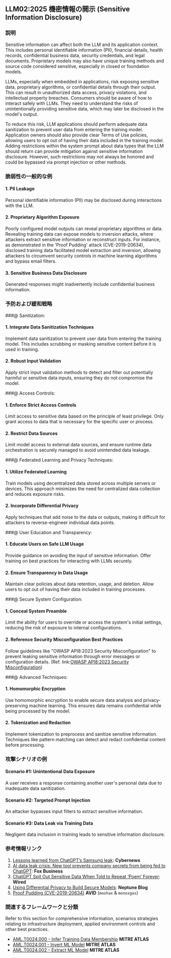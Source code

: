 ## LLM02:2025 機密情報の開示 (Sensitive Information Disclosure)

### 説明

Sensitive information can affect both the LLM and its application context. This includes personal identifiable information (PII), financial details, health records, confidential business data, security credentials, and legal documents. Proprietary models may also have unique training methods and source code considered sensitive, especially in closed or foundation models.

LLMs, especially when embedded in applications, risk exposing sensitive data, proprietary algorithms, or confidential details through their output. This can result in unauthorized data access, privacy violations, and intellectual property breaches. Consumers should be aware of how to interact safely with LLMs. They need to understand the risks of unintentionally providing sensitive data, which may later be disclosed in the model's output.

To reduce this risk, LLM applications should perform adequate data sanitization to prevent user data from entering the training model. Application owners should also provide clear Terms of Use policies, allowing users to opt out of having their data included in the training model. Adding restrictions within the system prompt about data types that the LLM should return can provide mitigation against sensitive information disclosure. However, such restrictions may not always be honored and could be bypassed via prompt injection or other methods.

### 脆弱性の一般的な例

#### 1. PII Leakage
  Personal identifiable information (PII) may be disclosed during interactions with the LLM.
#### 2. Proprietary Algorithm Exposure
  Poorly configured model outputs can reveal proprietary algorithms or data. Revealing training data can expose models to inversion attacks, where attackers extract sensitive information or reconstruct inputs. For instance, as demonstrated in the 'Proof Pudding' attack (CVE-2019-20634), disclosed training data facilitated model extraction and inversion, allowing attackers to circumvent security controls in machine learning algorithms and bypass email filters.
#### 3. Sensitive Business Data Disclosure
  Generated responses might inadvertently include confidential business information.

### 予防および緩和戦略

###@ Sanitization:

#### 1. Integrate Data Sanitization Techniques
  Implement data sanitization to prevent user data from entering the training model. This includes scrubbing or masking sensitive content before it is used in training.
#### 2. Robust Input Validation
  Apply strict input validation methods to detect and filter out potentially harmful or sensitive data inputs, ensuring they do not compromise the model.

###@ Access Controls:

#### 1. Enforce Strict Access Controls
  Limit access to sensitive data based on the principle of least privilege. Only grant access to data that is necessary for the specific user or process.
#### 2. Restrict Data Sources
  Limit model access to external data sources, and ensure runtime data orchestration is securely managed to avoid unintended data leakage.

###@ Federated Learning and Privacy Techniques:

#### 1. Utilize Federated Learning
  Train models using decentralized data stored across multiple servers or devices. This approach minimizes the need for centralized data collection and reduces exposure risks.
#### 2. Incorporate Differential Privacy
  Apply techniques that add noise to the data or outputs, making it difficult for attackers to reverse-engineer individual data points.

###@ User Education and Transparency:

#### 1. Educate Users on Safe LLM Usage
  Provide guidance on avoiding the input of sensitive information. Offer training on best practices for interacting with LLMs securely.
#### 2. Ensure Transparency in Data Usage
  Maintain clear policies about data retention, usage, and deletion. Allow users to opt out of having their data included in training processes.

###@ Secure System Configuration:

#### 1. Conceal System Preamble
  Limit the ability for users to override or access the system's initial settings, reducing the risk of exposure to internal configurations.
#### 2. Reference Security Misconfiguration Best Practices
  Follow guidelines like "OWASP API8:2023 Security Misconfiguration" to prevent leaking sensitive information through error messages or configuration details.
  (Ref. link:[OWASP API8:2023 Security Misconfiguration](https://owasp.org/API-Security/editions/2023/en/0xa8-security-misconfiguration/))

###@ Advanced Techniques:

#### 1. Homomorphic Encryption
  Use homomorphic encryption to enable secure data analysis and privacy-preserving machine learning. This ensures data remains confidential while being processed by the model.
#### 2. Tokenization and Redaction
  Implement tokenization to preprocess and sanitize sensitive information. Techniques like pattern matching can detect and redact confidential content before processing.

### 攻撃シナリオの例

#### Scenario #1: Unintentional Data Exposure
  A user receives a response containing another user's personal data due to inadequate data sanitization.
#### Scenario #2: Targeted Prompt Injection
  An attacker bypasses input filters to extract sensitive information.
#### Scenario #3: Data Leak via Training Data
  Negligent data inclusion in training leads to sensitive information disclosure.

### 参考情報リンク

1. [Lessons learned from ChatGPT’s Samsung leak](https://cybernews.com/security/chatgpt-samsung-leak-explained-lessons/): **Cybernews**
2. [AI data leak crisis: New tool prevents company secrets from being fed to ChatGPT](https://www.foxbusiness.com/politics/ai-data-leak-crisis-prevent-company-secrets-chatgpt): **Fox Business**
3. [ChatGPT Spit Out Sensitive Data When Told to Repeat ‘Poem’ Forever](https://www.wired.com/story/chatgpt-poem-forever-security-roundup/): **Wired**
4. [Using Differential Privacy to Build Secure Models](https://neptune.ai/blog/using-differential-privacy-to-build-secure-models-tools-methods-best-practices): **Neptune Blog**
5. [Proof Pudding (CVE-2019-20634)](https://avidml.org/database/avid-2023-v009/) **AVID** (`moohax` & `monoxgas`)

### 関連するフレームワークと分類

Refer to this section for comprehensive information, scenarios strategies relating to infrastructure deployment, applied environment controls and other best practices.

- [AML.T0024.000 - Infer Training Data Membership](https://atlas.mitre.org/techniques/AML.T0024.000) **MITRE ATLAS**
- [AML.T0024.001 - Invert ML Model](https://atlas.mitre.org/techniques/AML.T0024.001) **MITRE ATLAS**
- [AML.T0024.002 - Extract ML Model](https://atlas.mitre.org/techniques/AML.T0024.002) **MITRE ATLAS**
